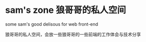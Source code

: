 sam's zone 狼哥哥的私人空间
========================

some sam's good delisous for web front-end 

狼哥哥的私人空间，会放一些狼哥哥的一些前端的工作体会与技术分享
